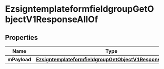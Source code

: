

# EzsigntemplateformfieldgroupGetObjectV1ResponseAllOf


## Properties

| Name | Type | Description | Notes |
|------------ | ------------- | ------------- | -------------|
|**mPayload** | [**EzsigntemplateformfieldgroupGetObjectV1ResponseMPayload**](EzsigntemplateformfieldgroupGetObjectV1ResponseMPayload.md) |  |  |



